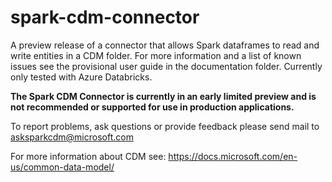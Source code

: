 # spark-cdm-connector

A preview release of a connector that allows Spark dataframes to read and write entities in a CDM folder.  For more information and a list of known issues see the provisional user guide in the documentation folder.  Currently only tested with Azure Databricks.

**The Spark CDM Connector is currently in an early limited preview and is not recommended or supported for use in production applications.**

To report problems, ask questions or provide feedback please send mail to asksparkcdm@microsoft.com

For more information about CDM see: https://docs.microsoft.com/en-us/common-data-model/ 
